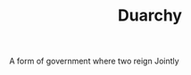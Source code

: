 ---
title: Duarchy
letter: D
permalink: "/definitions/bld-duarchy.html"
body: A form of government where two reign Jointly
published_at: '2018-07-07'
source: Black's Law Dictionary 2nd Ed (1910)
layout: post
---